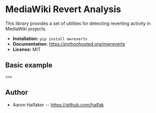 # MediaWiki Revert Analysis

This library provides a set of utilities for detecting reverting activity in
MediaWiki projects.

* **Installation:** ``pip install mwreverts``
* **Documentation:** https://pythonhosted.org/mwreverts
* **License:** MIT

## Basic example

    >>>

## Author
* Aaron Halfaker -- https://github.com/halfak
